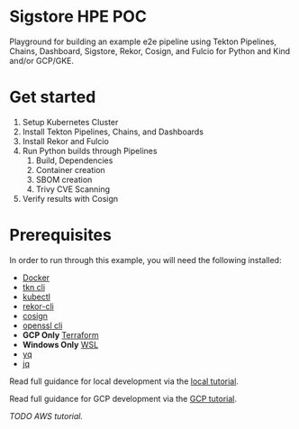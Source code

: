 # Sigstore HPE POC


Playground for building an example e2e pipeline using Tekton Pipelines, Chains, Dashboard, Sigstore,  Rekor, Cosign, and Fulcio for Python and Kind and/or GCP/GKE.

# Get started

1. Setup Kubernetes Cluster
2. Install Tekton Pipelines, Chains, and Dashboards
3. Install Rekor and Fulcio
4. Run Python builds through Pipelines
   1. Build, Dependencies
   2. Container creation
   3. SBOM creation
   4. Trivy CVE Scanning
5. Verify results with Cosign

# Prerequisites

In order to run through this example, you will need the following installed:

* [Docker](https://docs.docker.com/get-docker/)
* [tkn cli](https://tekton.dev/docs/cli/)
* [kubectl](https://kubernetes.io/docs/tasks/tools/)
* [rekor-cli](https://github.com/sigstore/rekor/releases)
* [cosign](https://github.com/sigstore/cosign/releases)
* [openssl cli](https://www.openssl.org/source/)
* **GCP Only** [Terraform](https://www.terraform.io/downloads)
* **Windows Only** [WSL](https://docs.microsoft.com/en-us/windows/wsl/install)
* [yq](https://github.com/mikefarah/yq#install)
* [jq](https://stedolan.github.io/jq/download/)

Read full guidance for local development via the [local tutorial](/docs/local-development.md).

Read full guidance for GCP development via the [GCP tutorial](/docs/GCP-development.md).

_TODO AWS tutorial._
